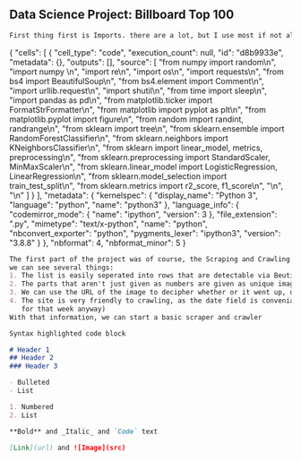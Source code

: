 ## Data Science Project: Billboard Top 100
```markdown
First thing first is Imports. there are a lot, but I use most if not all of them throughout the code so it's justifiale.
```
{
 "cells": [
  {
   "cell_type": "code",
   "execution_count": null,
   "id": "d8b9933e",
   "metadata": {},
   "outputs": [],
   "source": [
    "from numpy import random\n",
    "import numpy \n",
    "import re\n",
    "import os\n",
    "import requests\n",
    "from bs4 import BeautifulSoup\n",
    "from bs4.element import Comment\n",
    "import urllib.request\n",
    "import shutil\n",
    "from time import sleep\n",
    "import pandas as pd\n",
    "from matplotlib.ticker import FormatStrFormatter\n",
    "from matplotlib import pyplot as plt\n",
    "from matplotlib.pyplot import figure\n",
    "from random import randint, randrange\n",
    "from sklearn import tree\n",
    "from sklearn.ensemble import RandomForestClassifier\n",
    "from sklearn.neighbors import KNeighborsClassifier\n",
    "from sklearn import linear_model, metrics, preprocessing\n",
    "from sklearn.preprocessing import StandardScaler, MinMaxScaler\n",
    "from sklearn.linear_model import LogisticRegression, LinearRegression\n",
    "from sklearn.model_selection import train_test_split\n",
    "from sklearn.metrics import r2_score, f1_score\n",
    "\n",
    "\n"
   ]
  }
 ],
 "metadata": {
  "kernelspec": {
   "display_name": "Python 3",
   "language": "python",
   "name": "python3"
  },
  "language_info": {
   "codemirror_mode": {
    "name": "ipython",
    "version": 3
   },
   "file_extension": ".py",
   "mimetype": "text/x-python",
   "name": "python",
   "nbconvert_exporter": "python",
   "pygments_lexer": "ipython3",
   "version": "3.8.8"
  }
 },
 "nbformat": 4,
 "nbformat_minor": 5
}


```markdown
The first part of the project was of course, the Scraping and Crawling. By looking at our base URL (I opted for [https://www.billboard.com/charts/hot-100/2021-12-12/](url)
we can see several things:
1. The list is easily seperated into rows that are detectable via BeutifulSoup
2. The parts that aren't just given as numbers are given as unique images, such as wether a song went up or down
3. We can use the URL of the image to decipher whether or it went up, down, stayed the same or is new entirely
4. The site is very friendly to crawling, as the date field is conveniant and forgiving (if you don't use the first day of a week given, it'll just display the results
   for that week anyway)
With that information, we can start a basic scraper and crawler
```


```markdown
Syntax highlighted code block

# Header 1
## Header 2
### Header 3

- Bulleted
- List

1. Numbered
2. List

**Bold** and _Italic_ and `Code` text

[Link](url) and ![Image](src)
```
